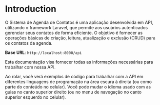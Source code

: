 # Introduction

O Sistema de Agenda de Contatos é uma aplicação desenvolvida em API, utilizando o framework Laravel, que permite aos usuários autenticados gerenciar seus contatos de forma eficiente. O objetivo é fornecer as operações básicas de criação, leitura, atualização e exclusão (CRUD) para os contatos da agenda.

<aside>
    <strong>Base URL</strong>: <code>http://localhost:8000/api</code>
</aside>

Esta documentação visa fornecer todas as informações necessárias para trabalhar com nossa API.

<aside>Ao rolar, você verá exemplos de código para trabalhar com a API em diferentes linguagens de programação na área escura à direita (ou como parte do conteúdo no celular).
Você pode mudar o idioma usado com as guias no canto superior direito (ou no menu de navegação no canto superior esquerdo no celular).</aside>

